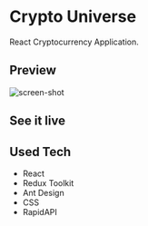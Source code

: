 # Crypto Universe

React Cryptocurrency Application.

## Preview

![screen-shot](./images/screen-shot.png)

## See it live

## Used Tech

- React
- Redux Toolkit
- Ant Design
- CSS
- RapidAPI
